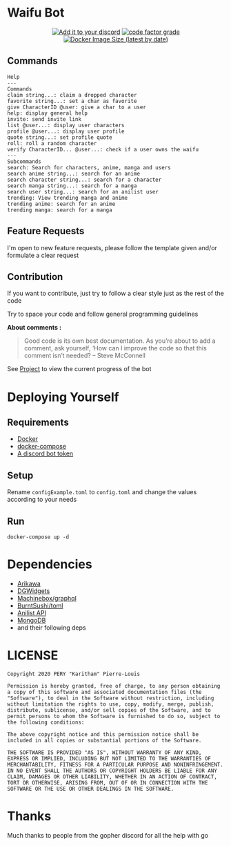 # Waifu Bot

<p align="center">
  <a target="_blank" href="https://discord.com/oauth2/authorize?client_id=712332547694264341&permissions=1074097217&scope=bot" ><img alt="Add it to your discord" src="https://img.shields.io/badge/WaifuBot-ADD%20IT-brightgreen?style=for-the-badge"></a>
  <a target="_blank" href="https://www.codefactor.io/repository/github/karitham/waifubot"><img alt="code factor grade" src="https://img.shields.io/codefactor/grade/github/karitham/waifubot?color=brightgreen&style=for-the-badge"></a>
  <a target="_blank" href="https://hub.docker.com/repository/docker/karithamdocker/go-waifubot"><img alt="Docker Image Size (latest by date)" src="https://img.shields.io/docker/image-size/karithamdocker/go-waifubot?color=brightgreen&style=for-the-badge"></a>
</p>

## Commands

```help
Help
---
Commands
claim string...: claim a dropped character
favorite string...: set a char as favorite
give CharacterID @user: give a char to a user
help: display general help
invite: send invite link
list @user...: display user characters
profile @user...: display user profile
quote string...: set profile quote
roll: roll a random character
verify CharacterID... @user...: check if a user owns the waifu
---
Subcommands
search: Search for characters, anime, manga and users
search anime string...: search for an anime
search character string...: search for a character
search manga string...: search for a manga
search user string...: search for an anilist user
trending: View trending manga and anime
trending anime: search for an anime
trending manga: search for a manga
```

## Feature Requests

I'm open to new feature requests, please follow the template given and/or formulate a clear request

## Contribution

If you want to contribute, just try to follow a clear style just as the rest of the code

Try to space your code and follow general programming guidelines

**About comments :**

> Good code is its own best documentation. As you’re about to add a comment, ask yourself, ‘How can I improve the code so that this comment isn’t needed?
– Steve McConnell

See [Project](https://github.com/Karitham/WaifuBot/projects/1) to view the current progress of the bot

# Deploying Yourself

## Requirements

- [Docker](https://docs.docker.com/get-docker/)
- [docker-compose](https://docs.docker.com/compose/install/)
- [A discord bot token](https://discord.com/developers)

## Setup

Rename `configExample.toml` to `config.toml` and change the values according to your needs

## Run

`docker-compose up -d`

# Dependencies

- [Arikawa](https://github.com/diamondburned/arikawa)
- [DGWidgets](https://github.com/diamondburned/dgwidgets)
- [Machinebox/graphql](https://github.com/machinebox/graphql)
- [BurntSushi/toml](github.com/BurntSushi/toml)
- [Anilist API](https://github.com/AniList/ApiV2-GraphQL-Docs)
- [MongoDB](https://mongodb.com)
- and their following deps

# LICENSE

```license
Copyright 2020 PERY "Karitham" Pierre-Louis

Permission is hereby granted, free of charge, to any person obtaining a copy of this software and associated documentation files (the "Software"), to deal in the Software without restriction, including without limitation the rights to use, copy, modify, merge, publish, distribute, sublicense, and/or sell copies of the Software, and to permit persons to whom the Software is furnished to do so, subject to the following conditions:

The above copyright notice and this permission notice shall be included in all copies or substantial portions of the Software.

THE SOFTWARE IS PROVIDED "AS IS", WITHOUT WARRANTY OF ANY KIND, EXPRESS OR IMPLIED, INCLUDING BUT NOT LIMITED TO THE WARRANTIES OF MERCHANTABILITY, FITNESS FOR A PARTICULAR PURPOSE AND NONINFRINGEMENT. IN NO EVENT SHALL THE AUTHORS OR COPYRIGHT HOLDERS BE LIABLE FOR ANY CLAIM, DAMAGES OR OTHER LIABILITY, WHETHER IN AN ACTION OF CONTRACT, TORT OR OTHERWISE, ARISING FROM, OUT OF OR IN CONNECTION WITH THE SOFTWARE OR THE USE OR OTHER DEALINGS IN THE SOFTWARE.
```

# Thanks

Much thanks to people from the gopher discord for all the help with go
